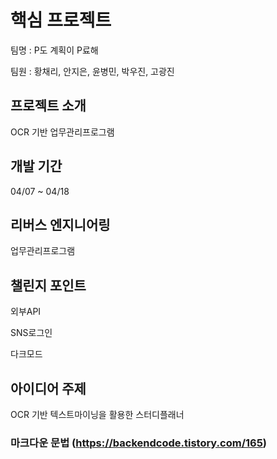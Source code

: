 # 핵심 프로젝트
팀명 : P도 계획이 P료해

팀원 : 황채리, 안지은, 윤병민, 박우진, 고광진

## 프로젝트 소개
OCR 기반 업무관리프로그램

## 개발 기간
04/07 ~ 04/18

## 리버스 엔지니어링
업무관리프로그램

## 챌린지 포인트
외부API

SNS로그인

다크모드

## 아이디어 주제
OCR 기반 텍스트마이닝을 활용한 스터디플래너




### 마크다운 문법 (https://backendcode.tistory.com/165)

